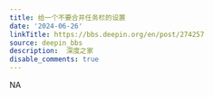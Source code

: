 ```yaml
---
title: 给一个不要合并任务栏的设置
date: '2024-06-26'
linkTitle: https://bbs.deepin.org/en/post/274257
source: deepin_bbs
description:  深度之家 
disable_comments: true
---
```

NA
